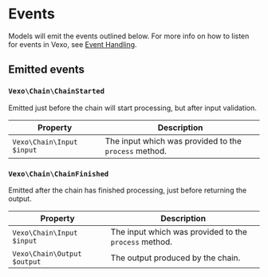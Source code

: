 # Events

Models will emit the events outlined below. For more info on how to listen for events in Vexo, see [Event Handling](../advanced/event-handling.md).

## Emitted events

### `Vexo\Chain\ChainStarted`

Emitted just before the chain will start processing, but after input validation.

| Property                  | Description                                           |
| ------------------------- | ----------------------------------------------------- |
| `Vexo\Chain\Input $input` | The input which was provided to the `process` method. |

### `Vexo\Chain\ChainFinished`

Emitted after the chain has finished processing, just before returning the output.

| Property                    | Description                                           |
| --------------------------- | ----------------------------------------------------- |
| `Vexo\Chain\Input $input`   | The input which was provided to the `process` method. |
| `Vexo\Chain\Output $output` | The output produced by the chain.                     |
